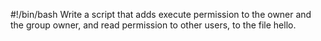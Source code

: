 #!/bin/bash
Write a script that adds execute permission to the owner and the group owner, and read permission to other users, to the file hello.
